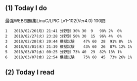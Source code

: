 ## (1) Today I do

最強WEB問題集LinuC/LPIC Lv1-102(Ver4.0) 100問

```
1	2018/02/26(月) 21:41	分野別	30%	30	9	98%	2%	0%
2	2018/02/27(火) 23:28	分野別	50%	30	15	96%	4%	0%
3	2018/02/28(水) 20:44	模擬試験	47%	60	28	91%	8%	1%
4	2018/03/01(木) 21:39	模擬試験	43%	60	26	87%	12%	1%
5	2018/03/07(水) 00:25	分野別	73%	40	29	82%	18%	1%
6	2018/03/07(水) 22:54	模擬試験	75%	60	45	73%	26%	1%
```

## (2) Today I read

